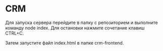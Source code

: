 # CRM
Для запуска сервера перейдите в папку с репозиторием и выполните команду node index. Для остановки нажмите сочетание клавиш CTRL+C.

Затем запустите файл index.html в папке crm-frontend.
